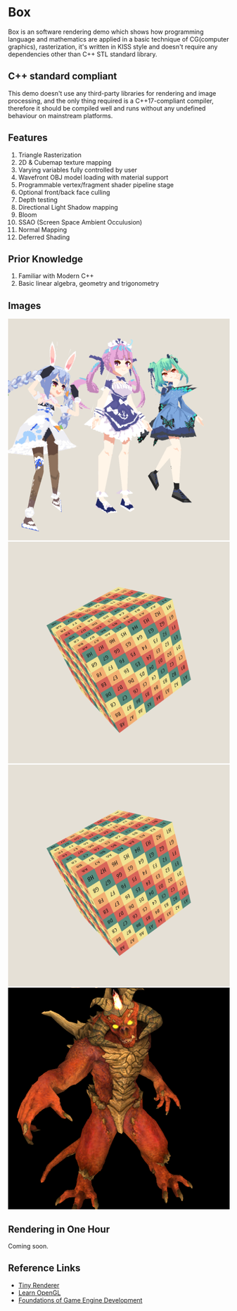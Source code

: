 # Box
Box is an software rendering demo which shows how programming language and mathematics are applied in a basic technique of CG(computer graphics), rasterization, it's written in KISS style and doesn't require any dependencies other than C++ STL standard library.

## C++ standard compliant
This demo doesn't use any third-party libraries for rendering and image processing, and the only thing required is a C++17-compliant compiler, therefore it should be compiled well and runs without any undefined behaviour on mainstream platforms.

## Features
1. Triangle Rasterization
2. 2D & Cubemap texture mapping
3. Varying variables fully controlled by user
4. Wavefront OBJ model loading with material support
5. Programmable vertex/fragment shader pipeline stage
6. Optional front/back face culling
7. Depth testing
8. Directional Light Shadow mapping
9. Bloom
10. SSAO (Screen Space Ambient Occulusion)
11. Normal Mapping
12. Deferred Shading

## Prior Knowledge
1. Familiar with Modern C++
2. Basic linear algebra, geometry and trigonometry

## Images
![Image-1](images/image-1.png)
![Image-2](images/image-2.png)
![Image-3](images/image-3.png)
![Image-4](images/image-4.png)

## Rendering in One Hour
Coming soon.

## Reference Links
<ul>
  <li><a href="https://github.com/ssloy/tinyrenderer">Tiny Renderer</a></li>
  <li><a href="https://learnopengl.com/">Learn OpenGL</a></li>
  <li><a href="https://foundationsofgameenginedev.com/">Foundations of Game Engine Development</a></li>
</ul> 
